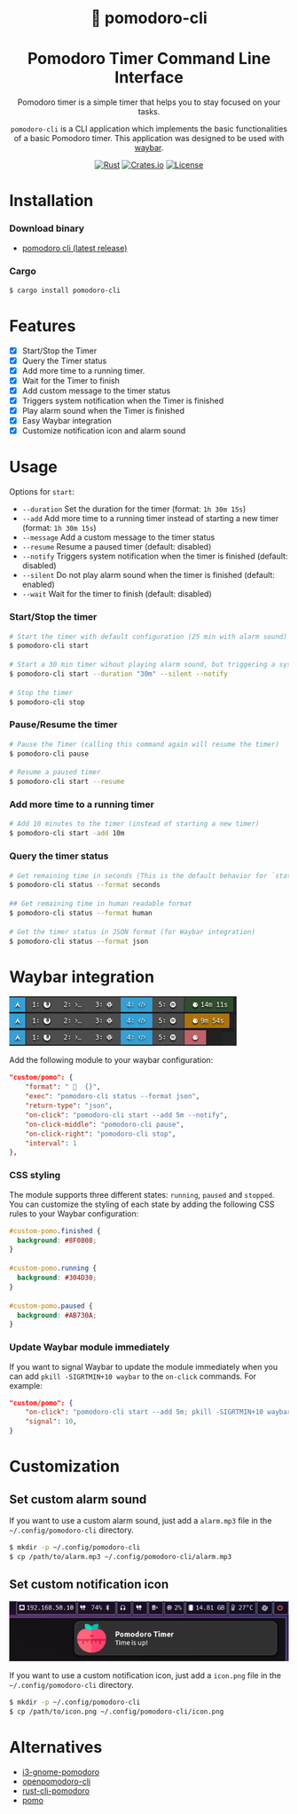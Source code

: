 <div align="center">

#  pomodoro-cli
# Pomodoro Timer Command Line Interface

Pomodoro timer is a simple timer that helps you to stay focused on your tasks.

`pomodoro-cli` is a CLI application which implements the basic functionalities of a basic Pomodoro timer. This application was designed to be used with [waybar](https://github.com/Alexays/Waybar).

[![Rust](https://img.shields.io/badge/Rust-orange.svg)](https://www.rust-lang.org/)
[![Crates.io](https://img.shields.io/crates/v/pomodoro-cli.svg)](https://crates.io/crates/pomodoro-cli)
[![License](https://img.shields.io/badge/license-MIT-blue.svg)](LICENSE.md)

</div>

# Installation

### Download binary

- [pomodoro cli (latest release)](https://github.com/jkallio/pomodoro-cli/releases/latest)

### Cargo

```bash
$ cargo install pomodoro-cli
```

# Features

- [x] Start/Stop the Timer
- [x] Query the Timer status
- [x] Add more time to a running timer.
- [x] Wait for the Timer to finish
- [x] Add custom message to the timer status
- [x] Triggers system notification when the Timer is finished
- [x] Play alarm sound when the Timer is finished
- [x] Easy Waybar integration
- [x] Customize notification icon and alarm sound

# Usage

Options for `start`:
- `--duration` Set the duration for the timer (format: `1h 30m 15s`)
- `--add` Add more time to a running timer instead of starting a new timer (format: `1h 30m 15s`)
- `--message` Add a custom message to the timer status
- `--resume` Resume a paused timer (default: disabled)
- `--notify` Triggers system notification when the timer is finished (default: disabled)
- `--silent` Do not play alarm sound when the timer is finished (default: enabled)
- `--wait` Wait for the timer to finish (default: disabled)

### Start/Stop the timer

```bash
# Start the timer with default configuration (25 min with alarm sound)
$ pomodoro-cli start

# Start a 30 min timer wihout playing alarm sound, but triggering a system notification
$ pomodoro-cli start --duration "30m" --silent --notify

# Stop the timer
$ pomodoro-cli stop
```

### Pause/Resume the timer

```bash
# Pause the Timer (calling this command again will resume the timer)
$ pomodoro-cli pause

# Resume a paused timer
$ pomodoro-cli start --resume
```

### Add more time to a running timer

```bash
# Add 10 minutes to the timer (instead of starting a new timer)
$ pomodoro-cli start -add 10m
```

### Query the timer status

```bash
# Get remaining time in seconds (This is the default behavior for `status`)
$ pomodoro-cli status --format seconds

## Get remaining time in human readable format
$ pomodoro-cli status --format human

# Get the timer status in JSON format (for Waybar integration)
$ pomodoro-cli status --format json
```

# Waybar integration

![Waybar](./assets/screenshot_waybar.png)

Add the following module to your waybar configuration:

```json
"custom/pomo": {
    "format": "   {}",
    "exec": "pomodoro-cli status --format json",
    "return-type": "json",
    "on-click": "pomodoro-cli start --add 5m --notify",
    "on-click-middle": "pomodoro-cli pause",
    "on-click-right": "pomodoro-cli stop",
    "interval": 1
},
```

### CSS styling

The module supports three different states: `running`, `paused` and `stopped`. You can customize the styling of each state by adding the following CSS rules to your Waybar configuration:

```css
#custom-pomo.finished {
  background: #8F0808;
}

#custom-pomo.running {
  background: #304D30;
}

#custom-pomo.paused {
  background: #AB730A;
}
```

###  Update Waybar module immediately

If you want to signal Waybar to update the module immediately when you can add `pkill -SIGRTMIN+10 waybar` to the `on-click` commands. For example:

```json
"custom/pomo": {
    "on-click": "pomodoro-cli start --add 5m; pkill -SIGRTMIN+10 waybar",
    "signal": 10,
}
```

# Customization

## Set custom alarm sound

If you want to use a custom alarm sound, just add a `alarm.mp3` file in the `~/.config/pomodoro-cli` directory.

```bash
$ mkdir -p ~/.config/pomodoro-cli
$ cp /path/to/alarm.mp3 ~/.config/pomodoro-cli/alarm.mp3
```

## Set custom notification icon 

![Waybar](./assets/screenshot_notification.png)

If you want to use a custom notification icon, just add a `icon.png` file in the `~/.config/pomodoro-cli` directory.

```bash
$ mkdir -p ~/.config/pomodoro-cli
$ cp /path/to/icon.png ~/.config/pomodoro-cli/icon.png
```

# Alternatives

- [i3-gnome-pomodoro](https://github.com/kantord/i3-gnome-pomodoro)
- [openpomodoro-cli](https://github.com/open-pomodoro/openpomodoro-cli)
- [rust-cli-pomodoro](https://crates.io/crates/rust-cli-pomodoro)
- [pomo](https://kevinschoon.github.io/pomo/)
